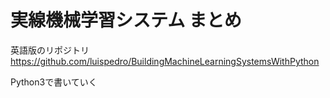 # 実線機械学習システム まとめ

英語版のリポジトリ
https://github.com/luispedro/BuildingMachineLearningSystemsWithPython  

Python3で書いていく